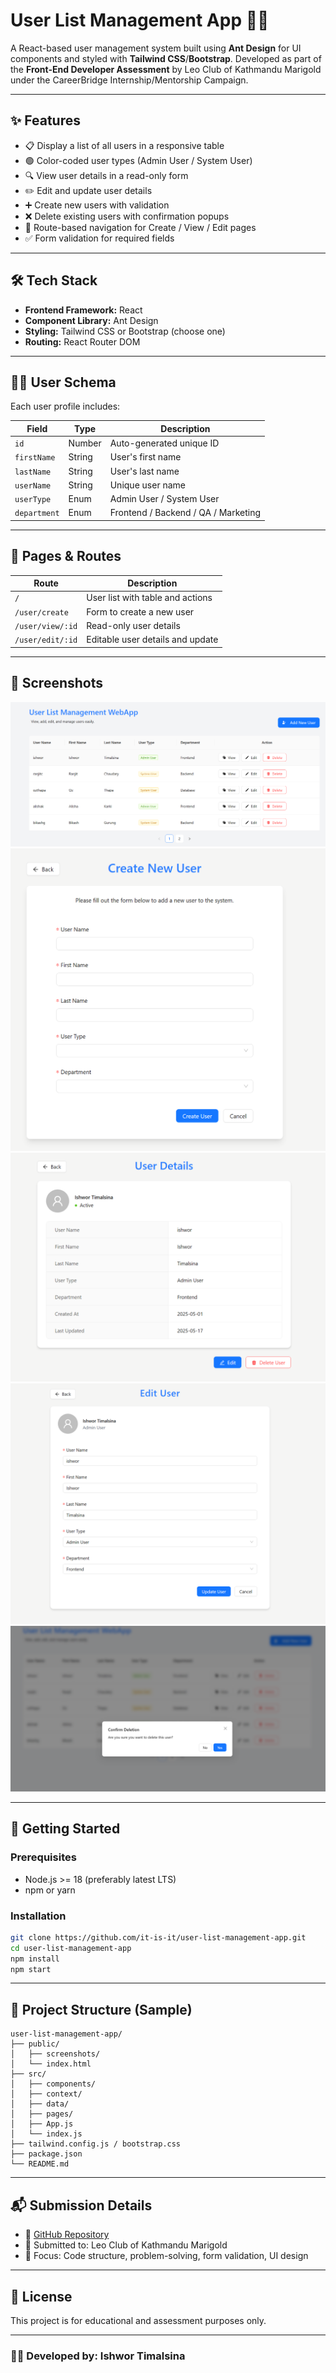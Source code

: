 # User List Management App 🧑‍💼

A React-based user management system built using **Ant Design** for UI components and styled with **Tailwind CSS**/**Bootstrap**. Developed as part of the **Front-End Developer Assessment** by Leo Club of Kathmandu Marigold under the CareerBridge Internship/Mentorship Campaign.

---

## ✨ Features

- 📋 Display a list of all users in a responsive table
- 🟢 Color-coded user types (Admin User / System User)
- 🔍 View user details in a read-only form
- ✏️ Edit and update user details
- ➕ Create new users with validation
- ❌ Delete existing users with confirmation popups
- 🚦 Route-based navigation for Create / View / Edit pages
- ✅ Form validation for required fields

---

## 🛠️ Tech Stack

- **Frontend Framework:** React
- **Component Library:** Ant Design
- **Styling:** Tailwind CSS or Bootstrap (choose one)
- **Routing:** React Router DOM

---

## 🧑‍💻 User Schema

Each user profile includes:

| Field        | Type   | Description                         |
| ------------ | ------ | ----------------------------------- |
| `id`         | Number | Auto-generated unique ID            |
| `firstName`  | String | User's first name                   |
| `lastName`   | String | User's last name                    |
| `userName`   | String | Unique user name                    |
| `userType`   | Enum   | Admin User / System User            |
| `department` | Enum   | Frontend / Backend / QA / Marketing |

---

## 📂 Pages & Routes

| Route            | Description                      |
| ---------------- | -------------------------------- |
| `/`              | User list with table and actions |
| `/user/create`   | Form to create a new user        |
| `/user/view/:id` | Read-only user details           |
| `/user/edit/:id` | Editable user details and update |

---

## 📸 Screenshots

![User List Screenshot](./public/screenshot-1.png)  
![Create New User Screenshot](./public/screenshot-2.png)  
![View User Details Screenshot](./public/screenshot-3.png)  
![Edit User Details Screenshot](./public/screenshot-4.png)  
![Delete User Screenshot](./public/screenshot-5.png)

---

## 🚀 Getting Started

### Prerequisites

- Node.js >= 18 (preferably latest LTS)
- npm or yarn

### Installation

```bash
git clone https://github.com/it-is-it/user-list-management-app.git
cd user-list-management-app
npm install
npm start
```

---

## 📁 Project Structure (Sample)

```
user-list-management-app/
├── public/
│   ├── screenshots/
│   └── index.html
├── src/
│   ├── components/
│   ├── context/
│   ├── data/
│   ├── pages/
│   ├── App.js
│   └── index.js
├── tailwind.config.js / bootstrap.css
├── package.json
└── README.md
```

---

## 📬 Submission Details

- 🔗 [GitHub Repository](https://github.com/it-is-it/user-list-management-app)
- 📄 Submitted to: Leo Club of Kathmandu Marigold
- 🧠 Focus: Code structure, problem-solving, form validation, UI design

---

## 📃 License

This project is for educational and assessment purposes only.

---

### 👨‍💻 Developed by: Ishwor Timalsina
